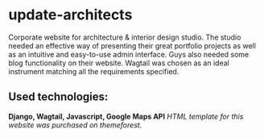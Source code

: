 # update-architects
Corporate website for architecture &amp; interior design studio. The studio needed an effective way of presenting their great portfolio projects as well as an intuitive and easy-to-use admin interface. Guys also needed some blog functionality on their website. Wagtail was chosen as an ideal instrument matching all the requirements specified. 

## Used technologies:
**Django, Wagtail, Javascript, Google Maps API**
*HTML template for this website was purchased on themeforest.*
